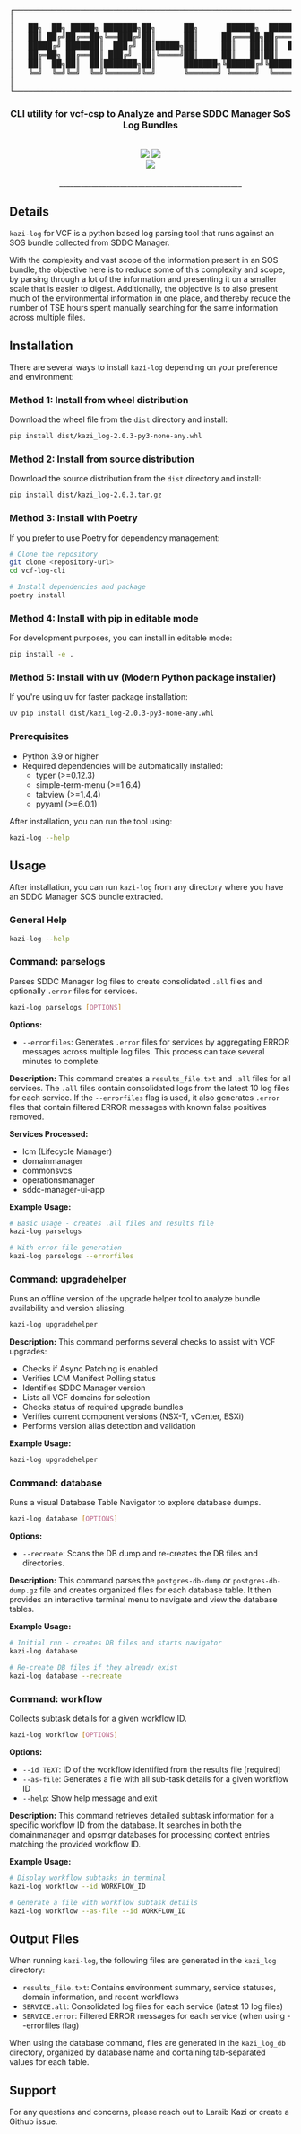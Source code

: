 <div align="center">
<pre>
┌─────────────────────────────────────────────────────────────────┐
│                                                                 │
│   ██╗  ██╗ █████╗ ███████╗██╗      ██╗      ██████╗  ██████╗    │
│   ██║ ██╔╝██╔══██╗╚══███╔╝██║      ██║     ██╔═══██╗██╔════╝    │
│   █████╔╝ ███████║  ███╔╝ ██║█████╗██║     ██║   ██║██║  ███╗   │
│   ██╔═██╗ ██╔══██║ ███╔╝  ██║╚════╝██║     ██║   ██║██║   ██║   │
│   ██║  ██╗██║  ██║███████╗██║      ███████╗╚██████╔╝╚██████╔╝   │
│   ╚═╝  ╚═╝╚═╝  ╚═╝╚══════╝╚═╝      ╚══════╝ ╚═════╝  ╚═════╝    │
│                                                                 │
└─────────────────────────────────────────────────────────────────┘
</pre>
</div>
<div align="center">

<h3>CLI utility for vcf-csp to Analyze and Parse SDDC Manager SoS Log Bundles</h3>
<br>
</div>

<div align="center">
    <img src="https://img.shields.io/badge/status-stable-green"/>
    <img src="https://img.shields.io/badge/development-active-green"/> <br>
    <img src="https://img.shields.io/badge/version-2.0.3-blue"/>
    <br>
    <br>
</div>

<div align="center"">
    ___________________________________________________
    <br>
</div>

## Details

`kazi-log` for VCF is a python based log parsing tool that runs against an SOS bundle collected from SDDC Manager.

With the complexity and vast scope of the information present in an SOS bundle, the objective here is to reduce some of this complexity and scope, by parsing through a lot of the information and presenting it on a smaller scale that is easier to digest.
Additionally, the objective is to also present much of the environmental information in one place, and thereby reduce the number of TSE hours spent manually searching for the same information across multiple files.

## Installation

There are several ways to install `kazi-log` depending on your preference and environment:

### Method 1: Install from wheel distribution
Download the wheel file from the `dist` directory and install:
```bash
pip install dist/kazi_log-2.0.3-py3-none-any.whl
```

### Method 2: Install from source distribution
Download the source distribution from the `dist` directory and install:
```bash
pip install dist/kazi_log-2.0.3.tar.gz
```

### Method 3: Install with Poetry
If you prefer to use Poetry for dependency management:
```bash
# Clone the repository
git clone <repository-url>
cd vcf-log-cli

# Install dependencies and package
poetry install
```

### Method 4: Install with pip in editable mode
For development purposes, you can install in editable mode:
```bash
pip install -e .
```

### Method 5: Install with uv (Modern Python package installer)
If you're using uv for faster package installation:
```bash
uv pip install dist/kazi_log-2.0.3-py3-none-any.whl
```

### Prerequisites
- Python 3.9 or higher
- Required dependencies will be automatically installed:
  - typer (>=0.12.3)
  - simple-term-menu (>=1.6.4)
  - tabview (>=1.4.4)
  - pyyaml (>=6.0.1)

After installation, you can run the tool using:
```bash
kazi-log --help
```


## Usage

After installation, you can run `kazi-log` from any directory where you have an SDDC Manager SOS bundle extracted.

### General Help
```bash
kazi-log --help
```

### Command: parselogs
Parses SDDC Manager log files to create consolidated `.all` files and optionally `.error` files for services.

```bash
kazi-log parselogs [OPTIONS]
```

**Options:**
- `--errorfiles`: Generates `.error` files for services by aggregating ERROR messages across multiple log files. This process can take several minutes to complete.

**Description:**
This command creates a `results_file.txt` and `.all` files for all services. The `.all` files contain consolidated logs from the latest 10 log files for each service. If the `--errorfiles` flag is used, it also generates `.error` files that contain filtered ERROR messages with known false positives removed.

**Services Processed:**
- lcm (Lifecycle Manager)
- domainmanager
- commonsvcs
- operationsmanager
- sddc-manager-ui-app

**Example Usage:**
```bash
# Basic usage - creates .all files and results file
kazi-log parselogs

# With error file generation
kazi-log parselogs --errorfiles
```

### Command: upgradehelper
Runs an offline version of the upgrade helper tool to analyze bundle availability and version aliasing.

```bash
kazi-log upgradehelper
```

**Description:**
This command performs several checks to assist with VCF upgrades:
- Checks if Async Patching is enabled
- Verifies LCM Manifest Polling status
- Identifies SDDC Manager version
- Lists all VCF domains for selection
- Checks status of required upgrade bundles
- Verifies current component versions (NSX-T, vCenter, ESXi)
- Performs version alias detection and validation

**Example Usage:**
```bash
kazi-log upgradehelper
```

### Command: database
Runs a visual Database Table Navigator to explore database dumps.

```bash
kazi-log database [OPTIONS]
```

**Options:**
- `--recreate`: Scans the DB dump and re-creates the DB files and directories.

**Description:**
This command parses the `postgres-db-dump` or `postgres-db-dump.gz` file and creates organized files for each database table. It then provides an interactive terminal menu to navigate and view the database tables.

**Example Usage:**
```bash
# Initial run - creates DB files and starts navigator
kazi-log database

# Re-create DB files if they already exist
kazi-log database --recreate
```

### Command: workflow
Collects subtask details for a given workflow ID.

```bash
kazi-log workflow [OPTIONS]
```

**Options:**
- `--id TEXT`: ID of the workflow identified from the results file [required]
- `--as-file`: Generates a file with all sub-task details for a given workflow ID
- `--help`: Show help message and exit

**Description:**
This command retrieves detailed subtask information for a specific workflow ID from the database. It searches in both the domainmanager and opsmgr databases for processing context entries matching the provided workflow ID.

**Example Usage:**
```bash
# Display workflow subtasks in terminal
kazi-log workflow --id WORKFLOW_ID

# Generate a file with workflow subtask details
kazi-log workflow --as-file --id WORKFLOW_ID
```

## Output Files

When running `kazi-log`, the following files are generated in the `kazi_log` directory:
- `results_file.txt`: Contains environment summary, service statuses, domain information, and recent workflows
- `SERVICE.all`: Consolidated log files for each service (latest 10 log files)
- `SERVICE.error`: Filtered ERROR messages for each service (when using --errorfiles flag)

When using the database command, files are generated in the `kazi_log_db` directory, organized by database name and containing tab-separated values for each table.


## Support
For any questions and concerns, please reach out to Laraib Kazi or create a Github issue.

